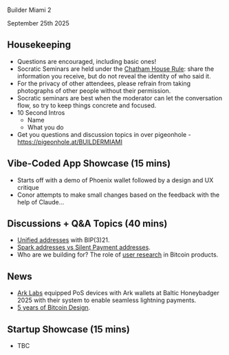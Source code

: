 ₿uilder Miami 2

September 25th 2025

Housekeeping
------------

- Questions are encouraged, including basic ones!
- Socratic Seminars are held under the [Chatham House Rule](https://www.chathamhouse.org/about-us/chatham-house-rule): share the information you receive, but do not reveal the identity of who said it.
- For the privacy of other attendees, please refrain from taking photographs of other people without their permission.
- Socratic seminars are best when the moderator can let the conversation flow, so try to keep things concrete and focused.
- 10 Second Intros
  - Name
  - What you do
- Get you questions and discussion topics in over pigeonhole - https://pigeonhole.at/BUILDERMIAMI

Vibe-Coded App Showcase (15 mins)
----
- Starts off with a demo of Phoenix wallet followed by a design and UX critique 
- Conor attempts to make small changes based on the feedback with the help of Claude...

Discussions + Q&A Topics (40 mins)
----
- [Unified addresses](https://bitcoinqr.dev/) with BIP(3)21.
- [Spark addresses vs Silent Payment addresses](https://x.com/keithmukai/status/1964312567519596668).
- Who are we building for? The role of [user research](https://bitcoin.design/guide/designing-products/user-personas/) in Bitcoin products.

News
----
- [Ark Labs](https://x.com/ArkLabsHQ/status/1955617205967782203) equipped PoS devices with Ark wallets at Baltic Honeybadger 2025 with their system to enable seamless lightning payments.
- [5 years of Bitcoin Design](https://five.bitcoin.design/).

Startup Showcase (15 mins)     
----
 - TBC
